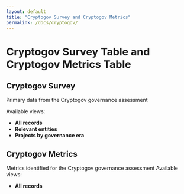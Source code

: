 ```yaml
---
layout: default
title: "Cryptogov Survey and Cryptogov Metrics"
permalink: /docs/cryptogov/
---
```


# Cryptogov Survey Table and Cryptogov Metrics Table

## Cryptogov Survey

Primary data from the Cryptogov governance assessment

Available views: 
- **All records**
- **Relevant entities**
- **Projects by governance era**

## Cryptogov Metrics

Metrics identified for the Cryptogov governance assessment
Available views: 
- **All records**